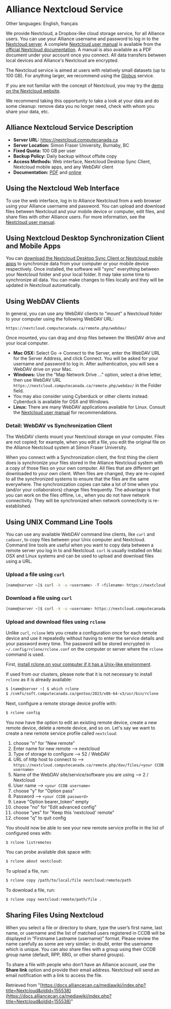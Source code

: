 # Alliance Nextcloud Service

Other languages: English, français

We provide Nextcloud, a Dropbox-like cloud storage service, for all Alliance users. You can use your Alliance username and password to log in to the [Nextcloud server](https://nextcloud.computecanada.ca). A complete [Nextcloud user manual](https://docs.nextcloud.com/server/latest/) is available from the [official Nextcloud documentation](https://docs.nextcloud.com/server/latest/). A manual is also available as a PDF document under your account once you connect. All data transfers between local devices and Alliance's Nextcloud are encrypted.

The Nextcloud service is aimed at users with relatively small datasets (up to 100 GB). For anything larger, we recommend using the [Globus](https://www.globus.org/) service.

If you are not familiar with the concept of Nextcloud, you may try the [demo on the Nextcloud website](https://nextcloud.com/).

We recommend taking this opportunity to take a look at your data and do some cleanup: remove data you no longer need, check with whom you share your data, etc.


## Alliance Nextcloud Service Description

* **Server URL:** https://nextcloud.computecanada.ca
* **Server Location:** Simon Fraser University, Burnaby, BC
* **Fixed Quota:** 100 GB per user
* **Backup Policy:** Daily backup without offsite copy
* **Access Methods:** Web interface, Nextcloud Desktop Sync Client, Nextcloud mobile apps, and any WebDAV client
* **Documentation:** [PDF](link-to-pdf) and [online](https://docs.nextcloud.com/server/latest/)


## Using the Nextcloud Web Interface

To use the web interface, log in to Alliance Nextcloud from a web browser using your Alliance username and password. You can upload and download files between Nextcloud and your mobile device or computer, edit files, and share files with other Alliance users. For more information, see the [Nextcloud user manual](https://docs.nextcloud.com/server/latest/).


## Using Nextcloud Desktop Synchronization Client and Mobile Apps

You can [download the Nextcloud Desktop Sync Client or Nextcloud mobile apps](https://nextcloud.com/install/) to synchronize data from your computer or your mobile device respectively. Once installed, the software will "sync" everything between your Nextcloud folder and your local folder. It may take some time to synchronize all data. You can make changes to files locally and they will be updated in Nextcloud automatically.


## Using WebDAV Clients

In general, you can use any WebDAV clients to "mount" a Nextcloud folder to your computer using the following WebDAV URL:

`https://nextcloud.computecanada.ca/remote.php/webdav/`

Once mounted, you can drag and drop files between the WebDAV drive and your local computer.

* **Mac OSX:** Select Go -> Connect to the Server, enter the WebDAV URL for the Server Address, and click Connect. You will be asked for your username and password to log in. After authentication, you will see a WebDAV drive on your Mac.
* **Windows:** Use the "Map Network Drive ..." option, select a drive letter, then use WebDAV URL `https://nextcloud.computecanada.ca/remote.php/webdav/` in the Folder field.
* You may also consider using Cyberduck or other clients instead. Cyberduck is available for OSX and Windows.
* **Linux:** There are many WebDAV applications available for Linux. Consult the [Nextcloud user manual](https://docs.nextcloud.com/server/latest/) for recommendations.


### Detail: WebDAV vs Synchronization Client

The WebDAV clients mount your Nextcloud storage on your computer. Files are not copied; for example, when you edit a file, you edit the original file on the Alliance Nextcloud system at Simon Fraser University.

When you connect with a Synchronization client, the first thing the client does is synchronize your files stored in the Alliance Nextcloud system with a copy of those files on your own computer. All files that are different get downloaded to your own client. When files are changed, they are re-copied to all the synchronized systems to ensure that the files are the same everywhere. The synchronization copies can take a lot of time when you (and/or your collaborators) change files frequently. The advantage is that you can work on the files offline, i.e., when you do not have network connectivity. They will be synchronized when network connectivity is re-established.


## Using UNIX Command Line Tools

You can use any available WebDAV command line clients, like `curl` and `cadaver`, to copy files between your Unix computer and Nextcloud. Command line tools are useful when you want to copy data between a remote server you log in to and Nextcloud. `curl` is usually installed on Mac OSX and Linux systems and can be used to upload and download files using a URL.


### Upload a file using `curl`

```bash
[name@server ~]$ curl -k -u <username> -T <filename> https://nextcloud.computecanada.ca/remote.php/webdav/
```

### Download a file using `curl`

```bash
[name@server ~]$ curl -k -u <username> https://nextcloud.computecanada.ca/remote.php/webdav/<filename> -o <filename>
```

### Upload and download files using `rclone`

Unlike `curl`, `rclone` lets you create a configuration once for each remote device and use it repeatedly without having to enter the service details and your password every time. The password will be stored encrypted in `~/.config/rclone/rclone.conf` on the computer or server where the `rclone` command is used.

First, [install rclone on your computer if it has a Unix-like environment](https://rclone.org/downloads/).

If used from our clusters, please note that it is not necessary to install `rclone` as it is already available:

```bash
$ [name@server ~] $ which rclone
$ /cvmfs/soft.computecanada.ca/gentoo/2023/x86-64-v3/usr/bin/rclone
```

Next, configure a remote storage device profile with:

```bash
$ rclone config
```

You now have the option to edit an existing remote device, create a new remote device, delete a remote device, and so on. Let's say we want to create a new remote service profile called `nextcloud`:

1. choose "n" for "New remote"
2. Enter name for new remote --> nextcloud
3. Type of storage to configure --> 52 / WebDAV
4. URL of http host to connect to --> `https://nextcloud.computecanada.ca/remote.php/dav/files/<your CCDB username>`
5. Name of the WebDAV site/service/software you are using --> 2 / Nextcloud
6. User name --> `<your CCDB username>`
7. choose "y" for "Option pass"
8. Password --> `<your CCDB password>`
9. Leave "Option bearer_token" empty
10. choose "no" for "Edit advanced config"
11. choose "yes" for "Keep this 'nextcloud' remote"
12. choose "q" to quit config

You should now be able to see your new remote service profile in the list of configured ones with:

```bash
$ rclone listremotes
```

You can probe available disk space with:

```bash
$ rclone about nextcloud:
```

To upload a file, run:

```bash
$ rclone copy /path/to/local/file nextcloud:remote/path
```

To download a file, run:

```bash
$ rclone copy nextcloud:remote/path/file .
```


## Sharing Files Using Nextcloud

When you select a file or directory to share, type the user’s first name, last name, or username and the list of matched users registered in CCDB will be displayed in “Firstname Lastname (username)” format. Please review the name carefully as some are very similar; in doubt, enter the username which is unique. You can also share files with a group using their CCDB group name (default, RPP, RRG, or other shared groups).

To share a file with people who don’t have an Alliance account, use the **Share link** option and provide their email address. Nextcloud will send an email notification with a link to access the file.


Retrieved from "[https://docs.alliancecan.ca/mediawiki/index.php?title=Nextcloud&oldid=155538](https://docs.alliancecan.ca/mediawiki/index.php?title=Nextcloud&oldid=155538)"
